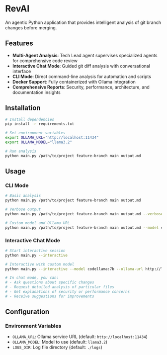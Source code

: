 # RevAI

An agentic Python application that provides intelligent analysis of git branch changes before merging. 

## Features

- **Multi-Agent Analysis**: Tech Lead agent supervises specialized agents for comprehensive code review
- **Interactive Chat Mode**: Guided git diff analysis with conversational interface
- **CLI Mode**: Direct command-line analysis for automation and scripts
- **Docker Support**: Fully containerized with Ollama integration
- **Comprehensive Reports**: Security, performance, architecture, and documentation insights

## Installation

```bash
# Install dependencies
pip install -r requirements.txt

# Set environment variables
export OLLAMA_URL="http://localhost:11434"
export OLLAMA_MODEL="llama3.2"

# Run analysis
python main.py /path/to/project feature-branch main output.md

```

## Usage

### CLI Mode

```bash
# Basic analysis
python main.py /path/to/project feature-branch main output.md

# Verbose output
python main.py /path/to/project feature-branch main output.md --verbose

# Custom model and Ollama URL
python main.py /path/to/project feature-branch main output.md --model codellama:7b --ollama-url http://localhost:11434
```

### Interactive Chat Mode

```bash
# Start interactive session
python main.py --interactive

# Interactive with custom model
python main.py --interactive --model codellama:7b --ollama-url http://localhost:11434

# In chat mode, you can:
# - Ask questions about specific changes
# - Request detailed analysis of particular files
# - Get explanations of security or performance concerns
# - Receive suggestions for improvements
```

## Configuration

### Environment Variables

- `OLLAMA_URL`: Ollama service URL (default: `http://localhost:11434`)
- `OLLAMA_MODEL`: Model to use (default: `llama3.2`)
- `LOGS_DIR`: Log file directory (default: `./logs`)
